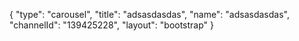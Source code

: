 {
    "type": "carousel",
    "title": "adsasdasdas",
    "name": "adsasdasdas",
    "channelId": "139425228",
    "layout": "bootstrap"
}